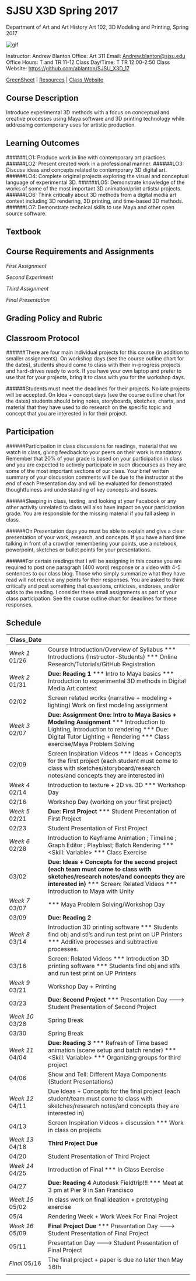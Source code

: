 **SJSU X3D Spring 2017**
======================
Department of Art and Art History
Art 102, 3D Modeling and Printing, Spring 2017

![gif](http://i.imgur.com/TuOehiT.gif)

Instructor: Andrew Blanton
Office: Art 311
Email: Andrew.blanton@sjsu.edu
Office Hours: T and TR 11-12
Class Day/Time: T TR 12:00-2:50
Class Website: https://github.com/ablanton/SJSU_X3D_17

[GreenSheet](https://github.com/ablanton/SJSU_X3D_17/blob/master/GREENSHEET.md) 
| [Resources](https://github.com/ablanton/SJSU_X3D_17/blob/master/RESOURCES.md) 
| [Class Website](https://github.com/ablanton/SJSU_X3D_17)

Course Description
------------------
Introduce experimental 3D methods with a focus on conceptual and creative processes using Maya software and 3D printing technology while addressing contemporary uses for artistic production.

Learning Outcomes
-----------------

######LO1: Produce work in line with contemporary art practices.
######LO2: Present created work in a professional manner.
######LO3: Discuss ideas and concepts related to contemporary 3D digital art.
######LO4: Complete original projects exploring the visual and conceptual language of experimental 3D.
######LO5: Demonstrate knowledge of the works of some of the most important 3D animation/print artists/ projects.
######LO6: Think critically about 3D methods from a digital media art context including 3D rendering, 3D printing, and time-based 3D methods.
######LO7: Demonstrate technical skills to use Maya and other open source software.

Textbook
--------

Course Requirements and Assignments
-----------------------------------

*First Assignment*

*Second Experiment*

*Third Assignment*

*Final Presentation*

Grading Policy and Rubric
-------------------------

Classroom Protocol
------------------

######There are four main individual projects for this course (in addition to smaller assignments). On workshop days (see the course outline chart for the dates), students should come to class with their in-progress projects and hard-drives ready to work. If you have your own laptop and prefer to use that for your projects, bring it to class with you for the workshop days.

######Students must meet the deadlines for their projects. No late projects will be accepted. On Idea + concept days (see the course outline chart for the dates) students should bring notes, storyboards, sketches, charts, and material that they have used to do research on the specific topic and concept that you are interested in for their project.

Participation
-------------

######Participation in class discussions for readings, material that we watch in class, giving feedback to your peers on their work is mandatory. Remember that 20% of your grade is based on your participation in class and you are expected to actively participate in such discourses as they are some of the most important sections of our class. Your brief written summary of your discussion comments will be due to the instructor at the end of each Presentation day and will be evaluated for demonstrated thoughtfulness and understanding of key concepts and issues.

######Sleeping in class, texting, and looking at your Facebook or any other activity unrelated to class will also have impact on your participation grade. You are responsible for the missing material if you fall asleep in class.

######On Presentation days you must be able to explain and give a clear presentation of your work, research, and concepts. If you have a hard time talking in front of a crowd or remembering your points, use a notebook, powerpoint, sketches or bullet points for your presentations.

######For certain readings that I will be assigning in this course you are required to post one paragraph (400 word) response or a video with 4-5 sentences to our class blog. Those who simply summarize what they have read will not receive any points for their responses. You are asked to think critically and post something that questions, criticizes, endorses, and/or adds to the reading. I consider these small assignments as part of your class participation. See the course outline chart for deadlines for these responses.

Schedule
--------

| Class_Date          |                                                                                                                                                                        |
| ------------------- |----------------------------------------------------------------------------------------------------------------------------------------------------------------------|
| *Week 1* 01/26      | Course Introduction/Overview of Syllabus *** Introductions (Instructor-Students) *** Online Research/Tutorials/GitHub Registration                                     |
| *Week 2* 01/31      | **Due: Reading 1** *** Intro to Maya basics *** Introduction to experimental 3D methods in Digital Media Art context                                                        |
| 02/02               | Screen related works (narrative + modeling + lighting) Work on first modeling assignment                                                                               |
| *Week 3* 02/07      | **Due: Assignment One: Intro to Maya Basics + Modeling Assignment** *** Introduction to Lighting, Introduction to rendering *** Due: Digital Tutor Lighting + Rendering *** Class exercise/Maya Problem Solving |
| 02/09               | Screen Inspiration Videos *** Ideas + Concepts for the first project (each student must come to class with sketches/storyboard/research notes/and concepts they are interested in) |
| *Week 4* 02/14      | Introduction to texture + 2D vs. 3D *** Workshop Day |
| 02/16               | Workshop Day (working on your first project) |
| *Week 5* 02/21      | **Due: First Project** *** Student Presentation of First Project |
| 02/23               | Student Presentation of First Project |
| *Week 6* 02/28      | Introduction to Keyframe Animation ; Timeline ; Graph Editor ; Playblast; Batch Rendering *** <Skill: Variable> *** Class Exercise |
| 03/02               | **Due: Ideas + Concepts for the second project (each team must come to class with sketches/research notes/and concepts they are interested in)** *** Screen: Related Videos *** Introduction to Maya with Unity |
| *Week 7* 03/07      |  *** Maya Problem Solving/Workshop Day |
| 03/09               | **Due: Reading 2** |
| *Week 8* 03/14      | Introduction 3D printing software *** Students find obj and stl’s and run test print on UP Printers *** Additive processes and subtractive processes. |
| 03/16               | Screen: Related Videos *** Introduction 3D printing software *** Students find obj and stl’s and run test print on UP Printers |
| *Week 9* 03/21      | Workshop Day + Printing |
| 03/23               | **Due: Second Project** *** Presentation Day ---> Student Presentation of Second Project |
| *Week 10* 03/28     | Spring Break |
| 03/30               | Spring Break |
| *Week 11* 04/04     | **Due: Reading 3** *** Refresh of Time based animation (scene setup and batch render) *** <Skill: Variable> *** Organizing groups for third project |
| 04/06               | Show and Tell: Different Maya Components  (Student Presentations) |
| *Week 12* 04/11     | Due Ideas + Concepts for the final project (each student/team must come to class with sketches/research notes/and concepts they are interested in) |
| 04/13               | Screen Inspiration Videos + discussion *** Work in class on projects |
| *Week 13* 04/18     |  **Third Project Due** |
| 04/20               | Student Presentation of Third Project |
| *Week 14* 04/25     | Introduction of Final *** In Class Exercise |
| 04/27               | **Due: Reading 4** Autodesk Fieldtrip!!! *** Meet at 3 pm at Pier 9 in San Francisco |
| *Week 15* 05/02     | In class work on final ideation + prototyping exercise |
| 05/4                | Rendering Week + Work Week For Final Project |
| *Week 16* 05/09     | **Final Project Due** *** Presentation Day ---> Student Presentation of Final Project |
| 05/11               | Presentation Day ---> Student Presentation of Final Project |
| *Final*  05/16      | The final project + paper is due no later then May 16th |
|                  |  |